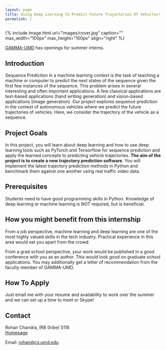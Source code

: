 ```yaml
---
layout: page
title: Using Deep Learning To Predict Future Trajectories Of Vehicles!
permalink: /
---
```


{% include image.html url="images/cover.jpg" caption="" max_width="100px" max_height="100px" align="right" %}

[GAMMA-UMD](http://gamma.web.unc.edu/) has openings for summer interns.

## Introduction
Sequence Prediction in a machine learning context is the task of teaching a machine or computer to predict the next states of the sequence given the first few instances of the sequence. This problem arises in several interesting and often important applications. A few classical applications are text-based applications (hand writing generation) and vision-based applications (image generation). Our project explores sequence prediction in the context of autonomous vehicles where we predict the future trajectories of vehicles. Here, we consider the trajectory of the vehicle as a sequence.

## Project Goals	
<!-- In this modern *Deep Learning* age, several new approaches to trajectory prediction have emerged. However, despite the recent explosion of work in this area, surprisingly little has been done to build efficient, practical implementations of these new methods, and benchmark them against one another. -->
In this project, you will learn about deep learning and how to use deep learning tools such as PyTorch and Tensorflow for sequence prediction and apply the learned concepts to predicting vehicle trajectories. **The aim of the project is to create a new trajectory prediction software**. You will implement the latest trajectory prediction methods in Python	and benchmark them against one another using real traffic video data. 

## Prerequisites
Students need to have good programming skills in Python. Knowledge of deep learning or machine learning is NOT required, but is beneficial.

## How you might benefit from this internship
From a job perspective, machine learning and deep learning are one of the most highly valued skills in the tech industry. Practical experience in this area would set you apart from the crowd. 

From a grad school perspective, your work would be published in a good conference with you as an author. This would look good on graduate school applications. You may additionally get a letter of recommendation from the faculty member of GAMMA-UMD.

## How To Apply
Just email me with your resume and availability to work over the summer and we can set up a time to meet or Skype!

## Contact

Rohan Chandra, IRB (Iribe) 5116 <br />
[Homepage](https://rohanchandra30.github.io/) <br />
<!-- [Yavin] <br /> -->
Email: rohan@cs.umd.edu


